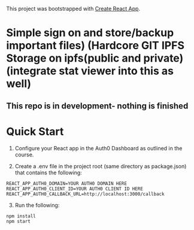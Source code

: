This project was bootstrapped with [Create React App](https://github.com/facebook/create-react-app).

# Simple sign on and store/backup important files) (Hardcore GIT IPFS Storage on ipfs(public and private)(integrate stat viewer into this as well)

## This repo is in development- nothing is finished

# Quick Start

1. Configure your React app in the Auth0 Dashboard as outlined in the course.

2. Create a .env file in the project root (same directory as package.json) that contains the following:

```
REACT_APP_AUTH0_DOMAIN=YOUR AUTH0 DOMAIN HERE
REACT_APP_AUTH0_CLIENT_ID=YOUR AUTH0 CLIENT ID HERE
REACT_APP_AUTH0_CALLBACK_URL=http://localhost:3000/callback
```

3. Run the following:

```
npm install
npm start
```

